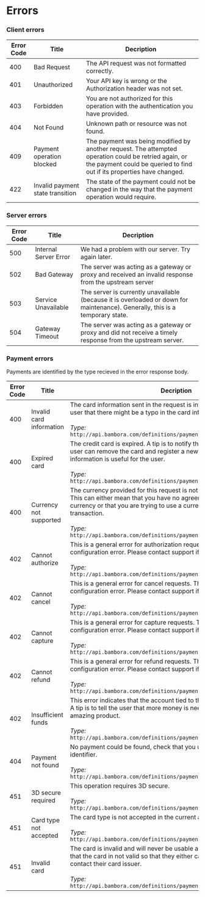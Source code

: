 # Errors

### Client errors
Error Code | Title   | Decription
---------- | ------- | ----------
400 | Bad Request | The API request was not formatted correctly.
401 | Unauthorized | Your API key is wrong or the Authorization header was not set.
403 | Forbidden | You are not authorized for this operation with the authentication you have provided.
404 | Not Found | Unknown path or resource was not found.
409 | Payment operation blocked | The payment was being modified by another request. The attempted operation could be retried again, or the payment could be queried to find out if its properties have changed.
422 | Invalid payment state transition | The state of the payment could not be changed in the way that the payment operation would require.

### Server errors
Error Code | Title   | Decription
---------- | ------- | ----------
500 | Internal Server Error | We had a problem with our server. Try again later.
502 | Bad Gateway | The server was acting as a gateway or proxy and received an invalid response from the upstream server
503 | Service Unavailable | The server is currently unavailable (because it is overloaded or down for maintenance). Generally, this is a temporary state.
504 | Gateway Timeout | The server was acting as a gateway or proxy and did not receive a timely response from the upstream server.

### Payment errors

Payments are identified by the type recieved in the error response body.

Error Code | Title   | Decription
---------- | ------- | ----------
400 | Invalid card information | The card information sent in the request is invalid. A tip is to notify the user that there might be a typo in the card information provided.<br><br>*Type:*<br>```http://api.bambora.com/definitions/payments/invalid_card_information```
400 | Expired card | The credit card is expired. A tip is to notify the user about this so that the user can remove the card and register a new one, we're sure that this information is useful for the user.<br><br>*Type:*<br>```http://api.bambora.com/definitions/payments/expired_card```
400 | Currency not supported | The currency provided for this request is not supported for this operation. This can either mean that you have no agreement that supports this currency or that you are trying to use a currency not supported for this transaction.<br><br>*Type:*<br>```http://api.bambora.com/definitions/payments/currency_not_supported```
402 | Cannot authorize | This is a general error for authorization requests. This often indicates a configuration error. Please contact support if the error persists.<br><br>*Type:*<br>```http://api.bambora.com/definitions/payments/cannot_authorize```
402 | Cannot cancel | This is a general error for cancel requests. This often indicates a configuration error. Please contact support if the error persists.<br><br>*Type:*<br>```http://api.bambora.com/definitions/payments/cannot_cancel```
402 | Cannot capture | This is a general error for capture requests. This often indicates a configuration error. Please contact support if the error persists.<br><br>*Type:*<br>```http://api.bambora.com/definitions/payments/cannot_capture```
402 | Cannot refund | This is a general error for refund requests. This often indicates a configuration error. Please contact support if the error persists.<br><br>*Type:*<br>```http://api.bambora.com/definitions/payments/cannot_refund```
402 | Insufficient funds | This error indicates that the account tied to the card is too low on funds. A tip is to tell the user that more money is needed in order to buy this amazing product.<br><br>*Type:*<br>```http://api.bambora.com/definitions/payments/insufficient_funds```
404 | Payment not found  | No payment could be found, check that you used the correct payment identifier.<br><br>*Type:*<br>```http://api.bambora.com/definitions/payments/payment_not_found```
451 | 3D secure required | This operation requires 3D secure.<br><br>*Type:*<br>```http://api.bambora.com/definitions/payments/3d_secure_required```
451 | Card type not accepted | The card type is not accepted in the current agreement.<br><br>*Type:*<br>```http://api.bambora.com/definitions/payments/card_type_not_accepted```
451 | Invalid card | The card is invalid and will never be usable again. A tip is to tell the user that the card in not valid so that they either can try with a new card of contact their card issuer.<br><br>*Type:*<br>```http://api.bambora.com/definitions/payments/invalid_card```
